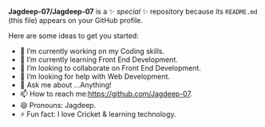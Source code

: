 **Jagdeep-07/Jagdeep-07** is a ✨ _special_ ✨ repository because its `README.md` (this file) appears on your GitHub profile.

Here are some ideas to get you started:

- 🔭 I’m currently working on my Coding skills.
- 🌱 I’m currently learning Front End Development.
- 👯 I’m looking to collaborate on Front End Development.
- 🤔 I’m looking for help with Web Development.
- 💬 Ask me about ...Anything!
- 📫 How to reach me:https://github.com/Jagdeep-07.
- 😄 Pronouns: Jagdeep.
- ⚡ Fun fact: I love Cricket & learning technology.
